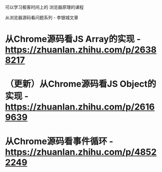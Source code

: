 可以学习极客时间上的 浏览器原理的课程

从浏览器源码看问题系列 - 李银城文章



# 从Chrome源码看JS Array的实现 - https://zhuanlan.zhihu.com/p/26388217

# （更新）从Chrome源码看JS Object的实现 - https://zhuanlan.zhihu.com/p/26169639

# 从Chrome源码看事件循环 - https://zhuanlan.zhihu.com/p/48522249

